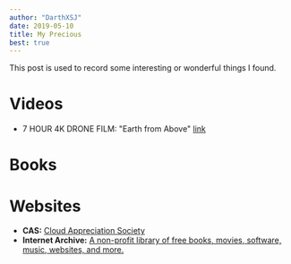 ```yaml
---
author: "DarthXSJ"
date: 2019-05-10
title: My Precious
best: true
---
```


This post is used to record some interesting or wonderful things I found.

# Videos
* 7 HOUR 4K DRONE FILM: "Earth from Above" [link](https://www.youtube.com/watch?v=lM02vNMRRB0)

# Books


# Websites
* **CAS:** [Cloud Appreciation Society](https://cloudappreciationsociety.org/)
* **Internet Archive:** [A non-profit library of free books, movies, software, music, websites, and more.](https://archive.org/)